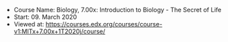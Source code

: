 - Course Name: Biology, 7.00x: Introduction to Biology - The Secret of Life
- Start: 09. March 2020
- Viewed at: https://courses.edx.org/courses/course-v1:MITx+7.00x+1T2020j/course/
